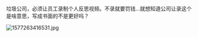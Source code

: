 垃圾公司，必须让员工录制个人反思视频。不录就要罚钱...就想知道公司让录这个是啥意思，写成书面的不是更好吗？

![1577263416531.jpg](https://i.loli.net/2019/12/25/T26uUNZmfaPB9YE.jpg)